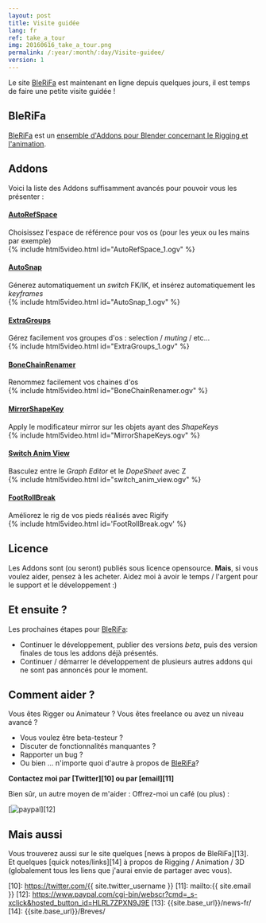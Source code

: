 ```yaml
---
layout: post
title: Visite guidée
lang: fr
ref: take_a_tour
img: 20160616_take_a_tour.png
permalink: /:year/:month/:day/Visite-guidee/
version: 1
---
```


Le site [BleRiFa][1] est maintenant en ligne depuis quelques jours, il est temps de faire une petite visite guidée !

## BleRiFa
[BleRiFa][1] est un [ensemble d'Addons pour Blender concernant le Rigging et l'animation][2].  

## Addons
Voici la liste des Addons suffisamment avancés pour pouvoir vous les présenter :

#### [AutoRefSpace][3]
Choisissez l'espace de référence pour vos os (pour les yeux ou les mains par exemple)  
{% include html5video.html id="AutoRefSpace_1.ogv" %}
<br/>

#### [AutoSnap][4]
Génerez automatiquement un *switch* FK/IK, et insérez automatiquement les *keyframes*  
{% include html5video.html id="AutoSnap_1.ogv" %}
<br/>

#### [ExtraGroups][5]
Gérez facilement vos groupes d'os : selection / *muting* / etc...  
{% include html5video.html id="ExtraGroups_1.ogv" %}
<br/>

#### [BoneChainRenamer][6]
Renommez facilement vos chaines d'os  
{% include html5video.html id="BoneChainRenamer.ogv" %}
<br/>

#### [MirrorShapeKey][7]
Apply le modificateur mirror sur les objets ayant des *ShapeKeys*  
{% include html5video.html id="MirrorShapeKeys.ogv" %}
<br/>

#### [Switch Anim View][8]
Basculez entre le *Graph Editor* et le *DopeSheet* avec Z  
{% include html5video.html id="switch_anim_view.ogv" %}
<br/>

#### [FootRollBreak][9]
Améliorez le rig de vos pieds réalisés avec Rigify  
{% include html5video.html id='FootRollBreak.ogv' %}
<br/>

## Licence
Les Addons sont (ou seront) publiés sous licence opensource. **Mais**, si vous voulez aider, pensez à les acheter. Aidez moi à avoir le temps / l'argent pour le support et le développement :)  


## Et ensuite ?
Les prochaines étapes pour [BleRiFa][1]:  

* Continuer le développement, publier des versions *beta*, puis des version finales de tous les addons déjà présentés.
* Continuer / démarrer le développement de plusieurs autres addons qui ne sont pas annoncés pour le moment.

## Comment aider ?
Vous êtes Rigger ou Animateur ? Vous êtes freelance ou avez un niveau avancé ?

* Vous voulez être beta-testeur ?
* Discuter de fonctionnalités manquantes ?
* Rapporter un bug ?
* Ou bien ... n'importe quoi d'autre à propos de [BleRiFa][1]?  

**Contactez moi par [Twitter][10] ou par [email][11]**

Bien sûr, un autre moyen de m'aider : Offrez-moi un café (ou plus) :

[![paypal](https://www.paypalobjects.com/en_US/i/btn/btn_donateCC_LG.gif)][12]

## Mais aussi
Vous trouverez aussi sur le site quelques [news à propos de BleRiFa][13].  
Et quelques [quick notes/links][14] à propos de Rigging / Animation / 3D  (globalement tous les liens que j'aurai envie de partager avec vous).

[1]: {{site.base_url}}/
[2]: {{site.base_url}}/tools/
[3]: {{site.base_url}}/tools/AutoRefSpace-fr/
[4]: {{site.base_url}}/tools/AutoSnap-fr/
[5]: {{site.base_url}}/tools/ExtraGroups-fr/
[6]: {{site.base_url}}/tools/BoneChainRenamer-fr/
[7]: {{site.base_url}}/tools/MirrorShapeKey-fr/
[8]: {{site.base_url}}/tools/SwitchAnimView-fr/
[9]: {{site.base_url}}/tools/FootRollBreak-fr/
[10]: https://twitter.com/{{ site.twitter_username }}
[11]: mailto:{{ site.email }}
[12]: https://www.paypal.com/cgi-bin/webscr?cmd=_s-xclick&hosted_button_id=HLRL7ZPXN9J9E
[13]: {{site.base_url}}/news-fr/
[14]: {{site.base_url}}/Breves/
